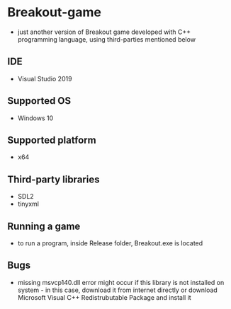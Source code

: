# Breakout-game
- just another version of Breakout game developed with C++ programming language, using third-parties mentioned below

## IDE
- Visual Studio 2019

## Supported OS
- Windows 10

## Supported platform
- x64

## Third-party libraries
- SDL2
- tinyxml

## Running a game
- to run a program, inside Release folder, Breakout.exe is located

## Bugs
- missing msvcp140.dll error might occur if this library is not installed on system - in this case, download it from internet directly or download Microsoft Visual C++ Redistrubutable Package and install it